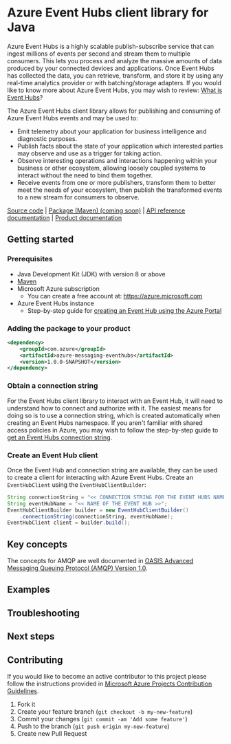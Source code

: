 # Azure Event Hubs client library for Java

Azure Event Hubs is a highly scalable publish-subscribe service that can ingest millions of events per second and stream
them to multiple consumers. This lets you process and analyze the massive amounts of data produced by your connected
devices and applications. Once Event Hubs has collected the data, you can retrieve, transform, and store it by using any
real-time analytics provider or with batching/storage adapters. If you would like to know more about Azure Event Hubs,
you may wish to review: [What is Event Hubs](https://docs.microsoft.com/en-us/azure/event-hubs/event-hubs-about)?

The Azure Event Hubs client library allows for publishing and consuming of Azure Event Hubs events and may be used to:

- Emit telemetry about your application for business intelligence and diagnostic purposes.
- Publish facts about the state of your application which interested parties may observe and use as a trigger for taking
  action.
- Observe interesting operations and interactions happening within your business or other ecosystem, allowing loosely
  coupled systems to interact without the need to bind them together.
- Receive events from one or more publishers, transform them to better meet the needs of your ecosystem, then publish
  the transformed events to a new stream for consumers to observe.

[Source code][source_code] | [Package (Maven) (coming soon)][package] | [API reference documentation][api_documentation]
| [Product documentation][event_hubs_product_docs]

## Getting started

### Prerequisites

- Java Development Kit (JDK) with version 8 or above
- [Maven][maven]
- Microsoft Azure subscription
    - You can create a free account at: https://azure.microsoft.com
- Azure Event Hubs instance
    - Step-by-step guide for [creating an Event Hub using the Azure Portal][event_hubs_create]

### Adding the package to your product

```xml
<dependency>
    <groupId>com.azure</groupId>
    <artifactId>azure-messaging-eventhubs</artifactId>
    <version>1.0.0-SNAPSHOT</version>
</dependency>
```

### Obtain a connection string

For the Event Hubs client library to interact with an Event Hub, it will need to understand how to connect and authorize
with it. The easiest means for doing so is to use a connection string, which is created automatically when creating an
Event Hubs namespace. If you aren't familiar with shared access policies in Azure, you may wish to follow the
step-by-step guide to [get an Event Hubs connection string][event_hubs_connection_string].

### Create an Event Hub client

Once the Event Hub and connection string are available, they can be used to create a client for interacting with Azure
Event Hubs. Create an `EventHubClient` using the `EventHubClientBuilder`:

```java
String connectionString = "<< CONNECTION STRING FOR THE EVENT HUBS NAMESPACE >>";
String eventHubName = "<< NAME OF THE EVENT HUB >>";
EventHubClientBuilder builder = new EventHubClientBuilder()
    .connectionString(connectionString, eventHubName);
EventHubClient client = builder.build();
```

## Key concepts

The concepts for AMQP are well documented in [OASIS Advanced Messaging Queuing Protocol (AMQP) Version
1.0](http://docs.oasis-open.org/amqp/core/v1.0/os/amqp-core-overview-v1.0-os.html).

## Examples

## Troubleshooting

## Next steps

## Contributing

If you would like to become an active contributor to this project please follow the instructions provided in [Microsoft
Azure Projects Contribution Guidelines](http://azure.github.io/guidelines.html).

1. Fork it
1. Create your feature branch (`git checkout -b my-new-feature`)
1. Commit your changes (`git commit -am 'Add some feature'`)
1. Push to the branch (`git push origin my-new-feature`)
1. Create new Pull Request

<!-- Links -->
[api_documentation]: https://azuresdkartifacts.blob.core.windows.net/azure-sdk-for-java/index.html
[event_hubs_connection_string]: https://docs.microsoft.com/en-us/azure/event-hubs/event-hubs-get-connection-string
[event_hubs_create]: https://docs.microsoft.com/en-us/azure/event-hubs/event-hubs-create
[event_hubs_product_docs]: https://docs.microsoft.com/en-us/azure/event-hubs/
[maven]: https://maven.apache.org/
[package]:not-valid-link
[source_code]: https://github.com/Azure/azure-sdk-for-java/tree/master/eventhubs/client/